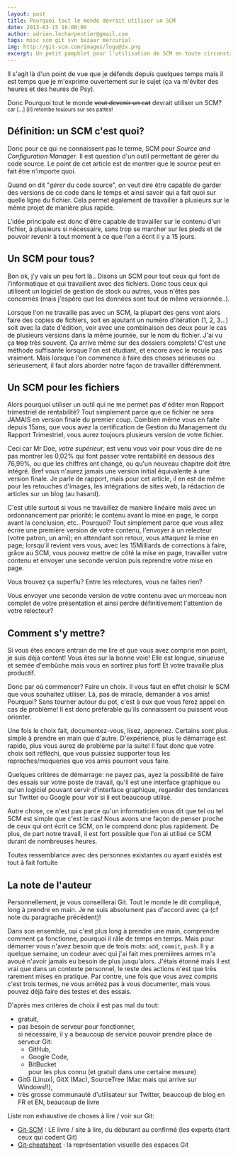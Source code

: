 ```yaml
---
layout: post
title: Pourquoi tout le monde devrait utiliser un SCM
date: 2013-03-15 16:00:00
author: adrien.lecharpentier@gmail.com
tags: misc scm git svn bazaar mercurial
img: http://git-scm.com/images/logo@2x.png
excerpt: Un petit pamphlet pour l'utilisation de SCM en toute circonstance
---
```


Il s'agit là d'un point de vue que je défends depuis quelques temps mais il est temps que je m'exprime ouvertement sur le sujet (ça va m'éviter des heures et des heures de Psy).

Donc <span class="lead">Pourquoi tout le monde ~~veut devenir un cat~~ devrait utiliser un SCM?</span> <small>car […] [il] retombe toujours sur ses pattes!</small>

## Définition: un SCM c'est quoi?
Donc pour ce qui ne connaissent pas le terme, SCM pour _Source and Configuration Manager_. Il est question d'un outil permettant de gérer du code source. Le point de cet article est de montrer que le _source_ peut en fait être n'importe quoi.

Quand on dit "_gérer_ du code source", on veut dire être capable de garder des versions de ce code dans le temps et ainsi savoir qui a fait quoi sur quelle ligne du fichier. Cela permet également de travailler à plusieurs sur le même projet de manière plus rapide. 

L'idée principale est donc d'être capable de travailler sur le contenu d'un fichier, à plusieurs si nécessaire, sans trop se marcher sur les pieds et de pouvoir revenir à tout moment à ce que l'on a écrit il y a 15 jours.

## Un SCM pour tous?
Bon ok, j'y vais un peu fort là.. Disons un SCM pour tout ceux qui font de l'informatique et qui travaillent avec des fichiers. Donc tous ceux qui utilisent un logiciel de gestion de stock ou autres, vous n'êtes pas concernés (mais j'espère que les données sont tout de même versionnée..).

Lorsque l'on ne travaille pas avec un SCM, la plupart des gens vont alors faire des copies de fichiers, soit en ajoutant un numéro d'itération (1, 2, 3…) soit avec la date d'édition, voir avec une combinaison des deux pour le cas de plusieurs versions dans la même journée, sur le nom du fichier. J'ai vu ça ~~trop~~ très souvent. Ça arrive même sur des dossiers complets! C'est une méthode suffisante lorsque l'on est étudiant, et encore avec le recule pas vraiment. Mais lorsque l'on commence à faire des choses sérieuses ou sérieusement, il faut alors aborder notre façon de travailler différemment.

## Un SCM pour les fichiers
Alors pourquoi utiliser un outil qui ne me permet pas d'éditer mon Rapport trimestriel de rentabilité? Tout simplement parce que ce fichier ne sera JAMAIS en version finale du premier coup. Combien même vous en faite depuis 15ans, que vous avez la certification de Gestion du Management du Rapport Trimestriel, vous aurez toujours plusieurs version de votre fichier. 

Ceci car Mr Doe, _votre supérieur_, est venu vous voir pour vous dire de ne pas montrer les 0,02% qui font passer votre rentabilité en dessous des 76,99%, ou que les chiffres ont changé, ou qu'un nouveau chapitre doit être intégré. Bref vous n'aurez jamais une version initial équivalente à une version finale. Je parle de rapport, mais pour cet article, il en est de même pour les retouches d'images, les intégrations de sites web, la rédaction de articles sur un blog (au hasard).

C'est utile surtout si vous ne travaillez de manière linéaire mais avec un ordonnancement par priorité: le contenu avant la mise en page, le corps avant la conclusion, etc.. Pourquoi? Tout simplement parce que vous allez écrire une première version de votre contenu, l'envoyer à un relecteur (votre patron, un ami); en attendant son retour, vous attaquez la mise en page; lorsqu'il revient vers vous, avec les 15Milliards de corrections à faire, grâce au SCM, vous pouvez mettre de côté la mise en page, travailler votre contenu et envoyer une seconde version puis reprendre votre mise en page. 

Vous trouvez ça superflu? Entre les relectures, vous ne faites rien?

Vous envoyer une seconde version de votre contenu avec un morceau non complet de votre présentation et ainsi perdre définitivement l'attention de votre relecteur?

## Comment s'y mettre?
Si vous êtes encore entrain de me lire et que vous avez compris mon point, je suis déjà content! Vous êtes sur la bonne voie! Elle est longue, sinueuse et semée d'embûche mais vous en sortirez plus fort! Et votre travaille plus productif.

Donc par où commencer? Faire un choix. Il vous faut en effet choisir le SCM que vous souhaitez utiliser. Là, pas de miracle, demander à vos amis! Pourquoi? Sans tourner autour du pot, c'est à eux que vous ferez appel en cas de problème! Il est donc préférable qu'ils connaissent ou puissent vous orienter.

Une fois le choix fait, documentez-vous, lisez, apprenez. Certains sont plus simple à prendre en main que d'autre. D'expérience, plus le démarrage est rapide, plus vous aurez de problème par la suite! Il faut donc que votre choix soit réfléchi, que vous puissiez supporter tous les reproches/moqueries que vos amis pourront vous faire.

Quelques critères de démarrage: ne payez pas, ayez la possibilité de faire des essais sur votre poste de travail, qu'il est une interface graphique ou qu'un logiciel pouvant servir d'interface graphique, regarder des tendances sur Twitter ou Google pour voir si il est beaucoup utilisé. 

Autre chose, ce n'est pas parce qu'un informaticien vous dit que tel ou tel SCM est simple que c'est le cas! Nous avons une façon de penser proche de ceux qui ont écrit ce SCM, on le comprend donc plus rapidement. De plus, de part notre travail, il est fort possible que l'on ai utilisé ce SCM durant de nombreuses heures.

<div class="row"><div class="well well-large offset3 span6 text-center text-warning">Toutes ressemblance avec des personnes existantes ou ayant existés est tout à fait fortuite</div></div>

## La note de l'auteur
Personnellement, je vous conseillerai Git. Tout le monde le dit compliqué, long à prendre en main. Je ne suis absolument pas d'accord avec ça (cf note du paragraphe précédent)!

Dans son ensemble, oui c'est plus long à prendre une main, comprendre comment ça fonctionne, pourquoi il râle de temps en temps. Mais pour démarrer vous n'avez besoin que de trois mots: `add`, `commit`, `push`. Il y a quelque semaine, un codeur avec qui j'ai fait mes premières armes m'a avoué n'avoir jamais eu besoin de plus jusqu'alors. J'étais étonné mais il est vrai que dans un contexte personnel, le reste des actions n'est que très rarement mises en pratique. Par contre, une fois que vous avez compris c'est trois termes, ne vous arrêtez pas à vous documenter, mais vous pouvez déjà faire des testes et des essais.

D'après mes critères de choix il est pas mal du tout:

 - gratuit,
 - pas besoin de serveur pour fonctionner,  
 si nécessaire, il y a beaucoup de service pouvoir prendre place de serveur Git: 
    - GitHub, 
    - Google Code,
    - BitBucket  
 pour les plus connu (et gratuit dans une certaine mesure)
 - GitG (Linux), GitX (Mac), SourceTree (Mac mais qui arrive sur Windows!!),
 - très grosse communauté d'utilisateur sur Twitter, beaucoup de blog en FR et EN, beaucoup de livre

Liste non exhaustive de choses à lire / voir sur Git:

 - [Git-SCM](http://git-scm.com) : LE livre / site à lire, du débutant au confirmé (les experts étant ceux qui codent Git)
 - [Git-cheatsheet](http://www.ndpsoftware.com/git-cheatsheet.html) : la représentation visuelle des espaces Git

